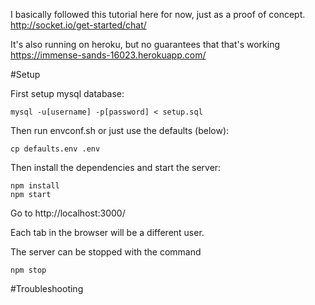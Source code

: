 I basically followed this tutorial here for now, just as a proof of concept. 
http://socket.io/get-started/chat/

It's also running on heroku, but no guarantees that that's working 
https://immense-sands-16023.herokuapp.com/

#Setup

First setup mysql database:

    mysql -u[username] -p[password] < setup.sql

Then run envconf.sh or just use the defaults (below):

    cp defaults.env .env

Then install the dependencies and start the server:

    npm install
    npm start 

Go to http://localhost:3000/

Each tab in the browser will be a different user.

The server can be stopped with the command

    npm stop

#Troubleshooting
